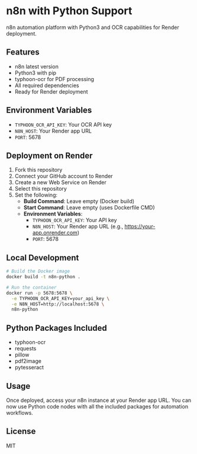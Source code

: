 # n8n with Python Support

n8n automation platform with Python3 and OCR capabilities for Render deployment.

## Features
- n8n latest version
- Python3 with pip
- typhoon-ocr for PDF processing
- All required dependencies
- Ready for Render deployment

## Environment Variables
- `TYPHOON_OCR_API_KEY`: Your OCR API key
- `N8N_HOST`: Your Render app URL
- `PORT`: 5678

## Deployment on Render

1. Fork this repository
2. Connect your GitHub account to Render
3. Create a new Web Service on Render
4. Select this repository
5. Set the following:
   - **Build Command**: Leave empty (Docker build)
   - **Start Command**: Leave empty (uses Dockerfile CMD)
   - **Environment Variables**:
     - `TYPHOON_OCR_API_KEY`: Your API key
     - `N8N_HOST`: Your Render app URL (e.g., https://your-app.onrender.com)
     - `PORT`: 5678

## Local Development

```bash
# Build the Docker image
docker build -t n8n-python .

# Run the container
docker run -p 5678:5678 \
  -e TYPHOON_OCR_API_KEY=your_api_key \
  -e N8N_HOST=http://localhost:5678 \
  n8n-python
```

## Python Packages Included
- typhoon-ocr
- requests
- pillow
- pdf2image
- pytesseract

## Usage
Once deployed, access your n8n instance at your Render app URL. You can now use Python code nodes with all the included packages for automation workflows.

## License
MIT